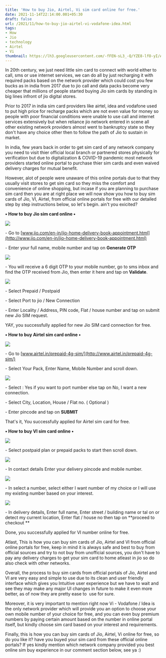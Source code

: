 ```yaml
---
title: 'How to buy Jio, Airtel, Vi sim card online for free.'
date: 2021-11-14T22:14:00.001+05:30
draft: false
url: /2021/11/how-to-buy-jio-airtel-vi-vodafone-idea.html
tags: 
- How
- Jio
- technology
- Airtel
- Vi
thumbnail: https://lh3.googleusercontent.com/-fFEN-sL3_-Q/YZE8-lfO-yI/AAAAAAAAHSo/NrfXKTn-6hsT6Vx2xYmgtrgPv5bSai06ACLcBGAsYHQ/s1600/1636908275895587-0.png
---
```


  

In 20th century, we just need little sim card to connect with world either to call, sms or use internet services, we can do all by just recharging it with required packs based on the network provider which could cost you few bucks as in india from 2017 due to jio call and data packs become very cheaper that millions of people started buying Jio sim cards by standing in big lines infront of jio digital stores.

  

Prior to 2017 in india sim card providers like airtel, idea and vodafone used to put high price for recharge packs which are not even value for money so people with poor financial conditions were unable to use call and internet services extensively but when reliance jio network entered in scene all other existing network providers almost went to bankruptcy state so they don't have any choice other then to follow the path of Jio to sustain in market.

  

In india, few years back in order to get sim card of any network company you need to visit thier official local branch or partnered stores physically for verification but due to digitalization & COVID-19 pandemic most network providers started online portal to purchase thier sim cards and even waived delivery charges for mutual benefit.

  

However, alot of people were unaware of this online portals due to that they usually visit stores to get sim card so they miss the comfort and convenience of online shopping, but incase if you are planning to purchase sim card then you are at right place we will now show you how to buy sim cards of Jio, VI, Airtel, from official online portals for free with our detailed step by step instructions below, so let's begin. ain't you exicited?

**• How to buy Jio sim card online •**

 **![](https://lh3.googleusercontent.com/-kaeoq70h1iU/YZE886d-X7I/AAAAAAAAHSk/2ybl3Y4HF2Yv55Ldtj_2ezUhuppDL1YZwCLcBGAsYHQ/s1600/1636908267953944-1.png)** 

\- Go to [www.jio.com/en-in/jio-home-delivery-book-appointment.html](http://www.jio.com/en-in/jio-home-delivery-book-appointment.html)

  

\- Enter your full name, mobile number and tap on **Generate OTP**

 **![](https://lh3.googleusercontent.com/-ulm14zMVa8o/YZE87IuOfzI/AAAAAAAAHSg/REmsQYBr8CgXZn1r8AMSXeJRdrhNlWBtwCLcBGAsYHQ/s1600/1636908263953165-2.png)** 

\- You will receive a 6 digit OTP to your mobile number, go to sms inbox and find the OTP received from Jio, then enter it here and tap on **Validate**.

  

 ![](https://lh3.googleusercontent.com/-axjOAmycr-E/YZE85xu53eI/AAAAAAAAHSc/fMZbSVTL02oNrgAFEkonAi_ZpgSSrDShgCLcBGAsYHQ/s1600/1636908256905691-3.png) 

  

\- Select Prepaid / Postpaid

  

\- Select Port to jio / New Connection

  

\- Enter Locality / Address, PIN code, Flat / house number and tap on submit new Jio SIM request.

  

YAY, you successfully applied for new Jio SIM card connection for free.

  

**• How to buy Airtel sim card online •**

 **![](https://lh3.googleusercontent.com/-tLPKRLfYfz0/YZE84M6HYgI/AAAAAAAAHSY/k3gWE4PZp8APAPoj4O-FyXdGhQkdmrr9wCLcBGAsYHQ/s1600/1636908250880753-4.png)** 

\- Go to [www.airtel.in/prepaid-4g-sim/](http://www.airtel.in/prepaid-4g-sim/)

  

\- Select Your Pack, Enter Name, Mobile Number and scroll down.

  

 ![](https://lh3.googleusercontent.com/-bLdue9_m2aY/YZE82rVtgvI/AAAAAAAAHSU/6TZZ3PAokUUqDwN-f7LzJaFcOLZe0DIAgCLcBGAsYHQ/s1600/1636908245153453-5.png) 

  

\- Select : Yes if you want to port number else tap on No, I want a new connection.

  

\- Select City, Location, House / Flat no. ( Optional )

  

\- Enter pincode and tap on **SUBMIT**

That's it, You successfully applied for Airtel sim card for free.

  

**• How to buy VI sim card online •**

  

 ![](https://lh3.googleusercontent.com/-Duipy8_JuFs/YZE81AFZZuI/AAAAAAAAHSQ/f5MNC8R0yPIAagIoCtbKS0eehvx1cLUSQCLcBGAsYHQ/s1600/1636908239249794-6.png) 

  

  

\- Select postpaid plan or prepaid packs to start then scroll down.

  

 ![](https://lh3.googleusercontent.com/-CczlvTeUuFU/YZE8ziD0uGI/AAAAAAAAHSM/rqfIUHx7VoUWon-TZVWXQk-7RtCdxdNEgCLcBGAsYHQ/s1600/1636908234040382-7.png) 

  

\- In contact details Enter your delivery pincode and mobile number.

  

 ![](https://lh3.googleusercontent.com/-N6dg0Ov8EKQ/YZE8yUmR2BI/AAAAAAAAHSI/5EE3sqy2ABs8DC-FSdi6MzhkwM_l0_KPgCLcBGAsYHQ/s1600/1636908229200094-8.png) 

  

\- In select a number, select either I want number of my choice or I will use my existing number based on your interest.

  

 ![](https://lh3.googleusercontent.com/-G5xY_B0S7-8/YZE8xO_MwhI/AAAAAAAAHSE/k5JTJ85QNWoC4SJcvHFd8M065ZBpbQA8wCLcBGAsYHQ/s1600/1636908223138132-9.png) 

  

\- In delivery details, Enter full name, Enter street / building name or tal on or detect my current location, Enter flat / house no then tap on **proceed to checkout **

Done, you successfully applied for VI number online for free.

  

Atlast, This is how you can buy sim cards of Jio, Airtel and VI from official online portals for free, keep in mind it is always safe and best to buy from official sources and try to not buy from unofficial sources, you don't have to pay any delivery charges to get your sim card to home atleast in jio so do also check with other networks.

  

Overall, the process to buy sim cards from official portals of Jio, Airtel and VI are very easy and simple to use due to its clean and user friendly interface which gives you Intuitive user experience but we have to wait and see they may make any major UI changes in future to make it even more better, as of now they are pretty ease to  use for sure.

  

Moreover, it is very important to mention right now Vi - Vodafone / Idea is the only network provider which will provide you an option to choose your own mobile number of your choice for free, and you can even buy premium numbers by paying certain amount based on the number in online portal itself, but kindly choose sim card based on your interest and requirements.

  

Finally, this is how you can buy sim cards of Jio, Airtel, Vi online for free, so do you like it? have you buyed your sim card from these official online portals? If yes kindly mention which network company provided you best online sim buy experience in our comment section below, see ya :)